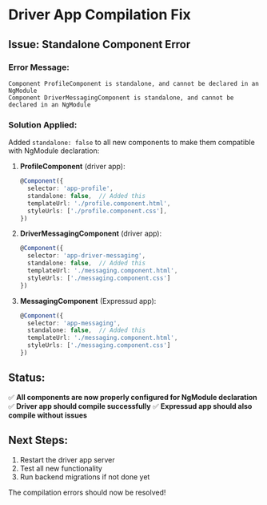 # Driver App Compilation Fix

## Issue: Standalone Component Error

### Error Message:
```
Component ProfileComponent is standalone, and cannot be declared in an NgModule
Component DriverMessagingComponent is standalone, and cannot be declared in an NgModule
```

### Solution Applied:

Added `standalone: false` to all new components to make them compatible with NgModule declaration:

1. **ProfileComponent** (driver app):
   ```typescript
   @Component({
     selector: 'app-profile',
     standalone: false,  // Added this
     templateUrl: './profile.component.html',
     styleUrls: ['./profile.component.css'],
   })
   ```

2. **DriverMessagingComponent** (driver app):
   ```typescript
   @Component({
     selector: 'app-driver-messaging',
     standalone: false,  // Added this
     templateUrl: './messaging.component.html',
     styleUrls: ['./messaging.component.css']
   })
   ```

3. **MessagingComponent** (Expressud app):
   ```typescript
   @Component({
     selector: 'app-messaging',
     standalone: false,  // Added this
     templateUrl: './messaging.component.html',
     styleUrls: ['./messaging.component.css']
   })
   ```

## Status:
✅ **All components are now properly configured for NgModule declaration**
✅ **Driver app should compile successfully**
✅ **Expressud app should also compile without issues**

## Next Steps:
1. Restart the driver app server
2. Test all new functionality
3. Run backend migrations if not done yet

The compilation errors should now be resolved!
